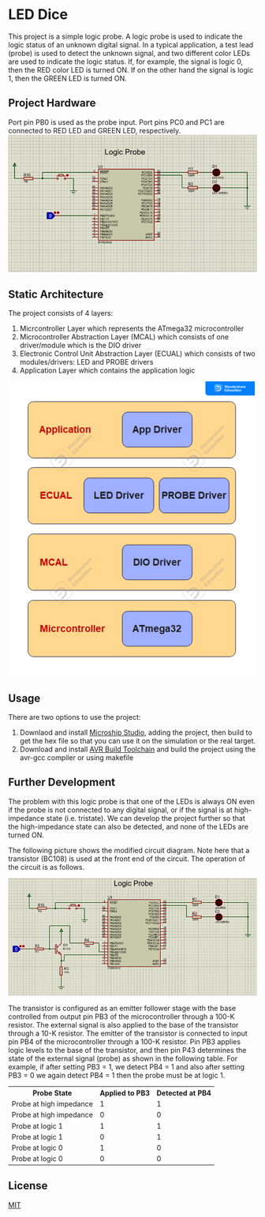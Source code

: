 # LED Dice
This project is a simple logic probe. A logic probe is used to indicate the logic status of an
unknown digital signal. In a typical application, a test lead (probe) is used to detect the
unknown signal, and two different color LEDs are used to indicate the logic status. If, for
example, the signal is logic 0, then the RED color LED is turned ON. If on the other hand
the signal is logic 1, then the GREEN LED is turned ON.

## Project Hardware
Port pin PB0 is used as the probe input. Port pins PC0 and PC1 are connected to RED LED and GREEN LED, respectively.
<img src="design.PNG" alt="Logic Probe Circuit">

## Static Architecture
The project consists of 4 layers:
1. Micrcontroller Layer which represents the ATmega32 microcontroller
2. Microcontroller Abstraction Layer (MCAL) which consists of one driver/module which is the DIO driver
3. Electronic Control Unit Abstraction Layer (ECUAL) which consists of two modules/drivers: LED and PROBE drivers
4. Application Layer which contains the application logic

<img src="static-architecture3.png" style="width: 500px; height: auto">

## Usage
There are two options to use the project:
1. Downlaod and install [Microship Studio](https://www.microchip.com/en-us/tools-resources/develop/microchip-studio), adding the project, then build to get the hex file so that you can use it on the simulation or the real target.
2. Download and install [AVR Build Toolchain](https://tinusaur.com/guides/avr-gcc-toolchain/) and build the project using the avr-gcc compiler or using makefile

## Further Development
<p>The problem with this logic probe is that one of the LEDs is always ON even if the probe
is not connected to any digital signal, or if the signal is at high-impedance state (i.e.
tristate). We can develop the project further so that the high-impedance state can also be
detected, and none of the LEDs are turned ON.</p>

<p>The following picture shows the modified circuit diagram. Note here that a transistor (BC108) is
used at the front end of the circuit. The operation of the circuit is as follows.</p>
<img src="modified-design.PNG" alt="Modified Logic Probe Circuit">

<p>The transistor is configured as an emitter follower stage with the base controlled from
output pin PB3 of the microcontroller through a 100-K resistor. The external signal is also
applied to the base of the transistor through a 10-K resistor. The emitter of the transistor is
connected to input pin PB4 of the microcontroller through a 100-K resistor. Pin PB3
applies logic levels to the base of the transistor, and then pin P43 determines the state of
the external signal (probe) as shown in the following table. For example, if after setting PB3 = 1,
we detect PB4 = 1 and also after setting PB3 = 0 we again detect PB4 = 1 then the probe
must be at logic 1.</p>

<table>
	<tr>
		<th>Probe State</th>
		<th>Applied to PB3</th>
		<th>Detected at PB4</th>
	</tr>
	<tr>
		<td>Probe at high impedance</td>
		<td>1</td>
		<td>1</td>
	</tr>
	<tr>
		<td>Probe at high impedance</td>
		<td>0</td>
		<td>0</td>
	</tr>
		<tr>
		<td>Probe at logic 1</td>
		<td>1</td>
		<td>1</td>
	</tr>
	<tr>
		<td>Probe at logic 1</td>
		<td>0</td>
		<td>1</td>
	</tr>
		<tr>
		<td>Probe at logic 0</td>
		<td>1</td>
		<td>0</td>
	</tr>
	<tr>
		<td>Probe at logic 0</td>
		<td>0</td>
		<td>0</td>
	</tr>
</table>


## License
[MIT](https://choosealicense.com/licenses/mit/)
